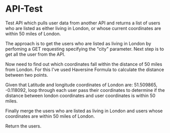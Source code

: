# API-Test

Test API which pulls user data from another API and returns a list of users who are listed as either living in London, or whose current coordinates are within 50 miles of London.

The approach is to get the users who are listed as living in London by perfoming a GET requesting specifying the "city" parameter.
Next step is to get all the user from the API.

Now need to find out which coordinates fall within the distance of 50 miles from London. For this I've used Haversine Formula to calculate the distance between two points. 

Given that Latitude and longitude coordinates of London are: 51.509865, -0.118092, loop through each user pass their coordinates to determine if the distance between london coordinates and user coordinates is within 50 miles.

Finally merge the users who are listed as living in London and users whose coordinates are within 50 miles of London.

Return the users.

